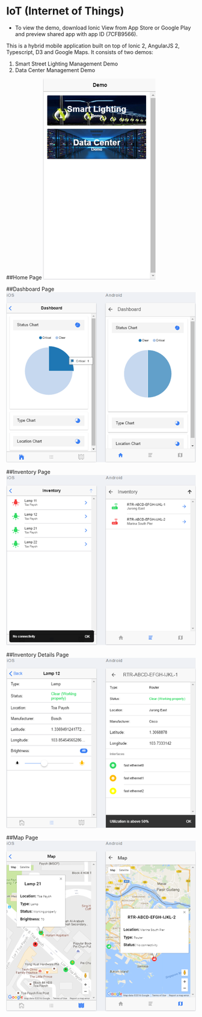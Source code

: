 # IoT (Internet of Things)

* To view the demo, download Ionic View from App Store or Google Play and preview shared app with app ID (7CFB9566).

This is a hybrid mobile application built on top of Ionic 2, AngularJS 2, Typescript, D3 and Google Maps. It consists of two demos:

1. Smart Street Lighting Management Demo
2. Data Center Management Demo

##Home Page
![alt text](https://github.com/zhanghao0/data/blob/master/iot/home.png "Home Page")

##Dashboard Page
![alt text](https://github.com/zhanghao0/data/blob/master/iot/dashboard.png "Dashboard Page")

##Inventory Page
![alt text](https://github.com/zhanghao0/data/blob/master/iot/inventory.png "Inventory Page")

##Inventory Details Page
![alt text](https://github.com/zhanghao0/data/blob/master/iot/inventory-details.png "Inventory Details Page")

##Map Page
![alt text](https://github.com/zhanghao0/data/blob/master/iot/map.png "map Page")
